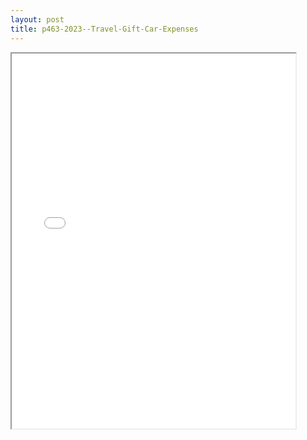 ```yaml
---
layout: post
title: p463-2023--Travel-Gift-Car-Expenses
---
```


<div class="pdf-container">
<iframe src="/ea//_pdf-2-md/p463-2023--Travel-Gift-Car-Expenses.pdf" height="600" width="90%" allowFullScreen="true"></iframe>
</div>

